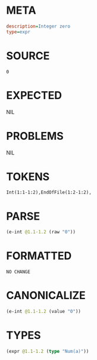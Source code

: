 # META
~~~ini
description=Integer zero
type=expr
~~~
# SOURCE
~~~roc
0
~~~
# EXPECTED
NIL
# PROBLEMS
NIL
# TOKENS
~~~zig
Int(1:1-1:2),EndOfFile(1:2-1:2),
~~~
# PARSE
~~~clojure
(e-int @1.1-1.2 (raw "0"))
~~~
# FORMATTED
~~~roc
NO CHANGE
~~~
# CANONICALIZE
~~~clojure
(e-int @1.1-1.2 (value "0"))
~~~
# TYPES
~~~clojure
(expr @1.1-1.2 (type "Num(a)"))
~~~
